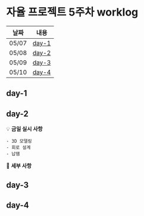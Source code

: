 # 자율 프로젝트 5주차 worklog

|날짜|내용|
|:---:|:---:|
|05/07|[day-1](#day-1)|
|05/08|[day-2](#day-2)|
|05/09|[day-3](#day-3)|
|05/10|[day-4](#day-4)|


## day-1

    
## day-2

💡 **금일 실시 사항**

    - 3D 모델링
    - 회로 설계
    - 납땜 

📜 **세부 사항**


## day-3


## day-4